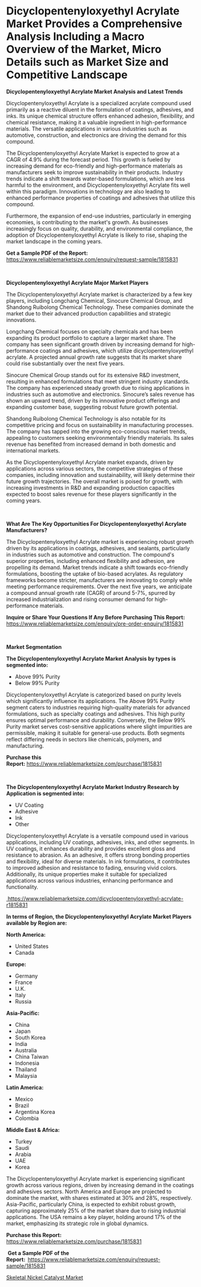 <p><h1>Dicyclopentenyloxyethyl Acrylate Market Provides a Comprehensive Analysis Including a Macro Overview of the Market, Micro Details such as Market Size and Competitive Landscape</h1></p><p><strong>Dicyclopentenyloxyethyl Acrylate Market Analysis and Latest Trends</strong></p>
<p><p>Dicyclopentenyloxyethyl Acrylate is a specialized acrylate compound used primarily as a reactive diluent in the formulation of coatings, adhesives, and inks. Its unique chemical structure offers enhanced adhesion, flexibility, and chemical resistance, making it a valuable ingredient in high-performance materials. The versatile applications in various industries such as automotive, construction, and electronics are driving the demand for this compound.</p><p>The Dicyclopentenyloxyethyl Acrylate Market is expected to grow at a CAGR of 4.9% during the forecast period. This growth is fueled by increasing demand for eco-friendly and high-performance materials as manufacturers seek to improve sustainability in their products. Industry trends indicate a shift towards water-based formulations, which are less harmful to the environment, and Dicyclopentenyloxyethyl Acrylate fits well within this paradigm. Innovations in technology are also leading to enhanced performance properties of coatings and adhesives that utilize this compound.</p><p>Furthermore, the expansion of end-use industries, particularly in emerging economies, is contributing to the market's growth. As businesses increasingly focus on quality, durability, and environmental compliance, the adoption of Dicyclopentenyloxyethyl Acrylate is likely to rise, shaping the market landscape in the coming years.</p></p>
<p><strong>Get a Sample PDF of the Report:&nbsp;</strong> <a href="https://www.reliablemarketsize.com/enquiry/request-sample/1815831?utm_campaign=3072&utm_medium=2&utm_source=Github&utm_content=ia&utm_term=01042025&utm_id=dicyclopentenyloxyethyl-acrylate">https://www.reliablemarketsize.com/enquiry/request-sample/1815831</a></p>
<p>&nbsp;</p>
<p><strong>Dicyclopentenyloxyethyl Acrylate Major Market Players</strong></p>
<p><p>The Dicyclopentenyloxyethyl Acrylate market is characterized by a few key players, including Longchang Chemical, Sinocure Chemical Group, and Shandong Ruibolong Chemical Technology. These companies dominate the market due to their advanced production capabilities and strategic innovations.</p><p>Longchang Chemical focuses on specialty chemicals and has been expanding its product portfolio to capture a larger market share. The company has seen significant growth driven by increasing demand for high-performance coatings and adhesives, which utilize dicyclopentenyloxyethyl acrylate. A projected annual growth rate suggests that its market share could rise substantially over the next five years.</p><p>Sinocure Chemical Group stands out for its extensive R&D investment, resulting in enhanced formulations that meet stringent industry standards. The company has experienced steady growth due to rising applications in industries such as automotive and electronics. Sinocure’s sales revenue has shown an upward trend, driven by its innovative product offerings and expanding customer base, suggesting robust future growth potential.</p><p>Shandong Ruibolong Chemical Technology is also notable for its competitive pricing and focus on sustainability in manufacturing processes. The company has tapped into the growing eco-conscious market trends, appealing to customers seeking environmentally friendly materials. Its sales revenue has benefited from increased demand in both domestic and international markets.</p><p>As the Dicyclopentenyloxyethyl Acrylate market expands, driven by applications across various sectors, the competitive strategies of these companies, including innovation and sustainability, will likely determine their future growth trajectories. The overall market is poised for growth, with increasing investments in R&D and expanding production capacities expected to boost sales revenue for these players significantly in the coming years.</p></p>
<p>&nbsp;</p>
<p><strong>What Are The Key Opportunities For Dicyclopentenyloxyethyl Acrylate Manufacturers?</strong></p>
<p><p>The Dicyclopentenyloxyethyl Acrylate market is experiencing robust growth driven by its applications in coatings, adhesives, and sealants, particularly in industries such as automotive and construction. The compound's superior properties, including enhanced flexibility and adhesion, are propelling its demand. Market trends indicate a shift towards eco-friendly formulations, boosting the uptake of bio-based acrylates. As regulatory frameworks become stricter, manufacturers are innovating to comply while meeting performance requirements. Over the next five years, we anticipate a compound annual growth rate (CAGR) of around 5-7%, spurred by increased industrialization and rising consumer demand for high-performance materials.</p></p>
<p><strong>Inquire or Share Your Questions If Any Before Purchasing This Report:</strong> <a href="https://www.reliablemarketsize.com/enquiry/pre-order-enquiry/1815831?utm_campaign=3072&utm_medium=2&utm_source=Github&utm_content=ia&utm_term=01042025&utm_id=dicyclopentenyloxyethyl-acrylate">https://www.reliablemarketsize.com/enquiry/pre-order-enquiry/1815831</a></p>
<p>&nbsp;</p>
<p><strong>Market Segmentation</strong></p>
<p><strong>The Dicyclopentenyloxyethyl Acrylate Market Analysis by types is segmented into:</strong></p>
<p><ul><li>Above 99% Purity</li><li>Below 99% Purity</li></ul></p>
<p><p>Dicyclopentenyloxyethyl Acrylate is categorized based on purity levels which significantly influence its applications. The Above 99% Purity segment caters to industries requiring high-quality materials for advanced formulations, such as specialty coatings and adhesives. This high purity ensures optimal performance and durability. Conversely, the Below 99% Purity market serves cost-sensitive applications where slight impurities are permissible, making it suitable for general-use products. Both segments reflect differing needs in sectors like chemicals, polymers, and manufacturing.</p></p>
<p><strong>Purchase this Report:&nbsp;</strong><a href="https://www.reliablemarketsize.com/purchase/1815831?utm_campaign=3072&utm_medium=2&utm_source=Github&utm_content=ia&utm_term=01042025&utm_id=dicyclopentenyloxyethyl-acrylate">https://www.reliablemarketsize.com/purchase/1815831</a></p>
<p>&nbsp;</p>
<p><strong>The Dicyclopentenyloxyethyl Acrylate Market Industry Research by Application is segmented into:</strong></p>
<p><ul><li>UV Coating</li><li>Adhesive</li><li>Ink</li><li>Other</li></ul></p>
<p><p>Dicyclopentenyloxyethyl Acrylate is a versatile compound used in various applications, including UV coatings, adhesives, inks, and other segments. In UV coatings, it enhances durability and provides excellent gloss and resistance to abrasion. As an adhesive, it offers strong bonding properties and flexibility, ideal for diverse materials. In ink formulations, it contributes to improved adhesion and resistance to fading, ensuring vivid colors. Additionally, its unique properties make it suitable for specialized applications across various industries, enhancing performance and functionality.</p></p>
<p><a href="https://www.reliablemarketsize.com/dicyclopentenyloxyethyl-acrylate-r1815831?utm_campaign=3072&utm_medium=2&utm_source=Github&utm_content=ia&utm_term=01042025&utm_id=dicyclopentenyloxyethyl-acrylate">&nbsp;https://www.reliablemarketsize.com/dicyclopentenyloxyethyl-acrylate-r1815831</a></p>
<p><strong>In terms of Region, the Dicyclopentenyloxyethyl Acrylate Market Players available by Region are:</strong></p>
<p>
    <p> <strong> North America: </strong>
        <ul>
            <li>United States</li>
            <li>Canada</li>
        </ul>
        </p> 
    <p> <strong> Europe: </strong>
        <ul>
            <li>Germany</li>
            <li>France</li>
            <li>U.K.</li>
            <li>Italy</li>
            <li>Russia</li>
        </ul>
        </p> 
    <p> <strong> Asia-Pacific: </strong>
        <ul>
            <li>China</li>
            <li>Japan</li>
            <li>South Korea</li>
            <li>India</li>
            <li>Australia</li>
            <li>China Taiwan</li>
            <li>Indonesia</li>
            <li>Thailand</li>
            <li>Malaysia</li>
        </ul>
        </p> 
    <p> <strong> Latin America: </strong>
        <ul>
            <li>Mexico</li>
            <li>Brazil</li>
            <li>Argentina Korea</li>
            <li>Colombia</li>
        </ul>
        </p> 
    <p> <strong> Middle East & Africa: </strong>
        <ul>
            <li>Turkey</li>
            <li>Saudi</li>
            <li>Arabia</li>
            <li>UAE</li>
            <li>Korea</li>
        </ul>
    </p>
    </p>
<p><p>The Dicyclopentenyloxyethyl Acrylate market is experiencing significant growth across various regions, driven by increasing demand in the coatings and adhesives sectors. North America and Europe are projected to dominate the market, with shares estimated at 30% and 28%, respectively. Asia-Pacific, particularly China, is expected to exhibit robust growth, capturing approximately 25% of the market share due to rising industrial applications. The USA remains a key player, holding around 17% of the market, emphasizing its strategic role in global dynamics.</p></p>
<p><strong>Purchase this Report: </strong><a href="https://www.reliablemarketsize.com/purchase/1815831?utm_campaign=3072&utm_medium=2&utm_source=Github&utm_content=ia&utm_term=01042025&utm_id=dicyclopentenyloxyethyl-acrylate">https://www.reliablemarketsize.com/purchase/1815831</a></p>
<p>&nbsp;<strong>Get a Sample PDF of the Report:&nbsp;&nbsp;</strong><a href="https://www.reliablemarketsize.com/enquiry/request-sample/1815831?utm_campaign=3072&utm_medium=2&utm_source=Github&utm_content=ia&utm_term=01042025&utm_id=dicyclopentenyloxyethyl-acrylate">https://www.reliablemarketsize.com/enquiry/request-sample/1815831</a></p>
<p><strong></strong></p>
<p><p><a href="https://github.com/felishtimoti/Market-Research-Report-List-1/blob/main/skeletal-nickel-catalyst-market.md?utm_campaign=3072&utm_medium=2&utm_source=Github&utm_content=ia&utm_term=01042025&utm_id=dicyclopentenyloxyethyl-acrylate">Skeletal Nickel Catalyst Market</a></p></p>